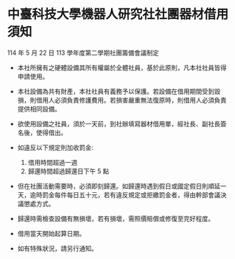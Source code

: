 # 中臺科技大學機器人研究社社團器材借用須知

114 年 5 月 22 日 113 學年度第二學期社團籌備會議制定

- 本社所擁有之硬體設備其所有權屬於全體社員，基於此原則，凡本社社員皆得申請使用。
- 本社設備為共有財產，本社社員有義務予以保護。若設備在借用期間受到毀損，則借用人必須負責修護費用。若損害嚴重無法復原時，則借用人必須負責提供相同設備。
- 欲使用設備之社員，須於一天前，到社辦填寫器材借用單，經社長、副社長簽名後，使得借出。
- 如違反以下規定則加收罰金:

  1. 借用時間超過一週
  2. 歸還時間超過歸還日下午 5 點

- 但在社團活動需要時，必須即刻歸還。如歸還時遇到假日或國定假日則順延一天，逾時罰金每件每日五十元，若有違反規定或拒繳罰金者，得由幹部會議決議懲處方式。
- 歸還時需檢查設備有無損壞，若有損壞，需照價賠償或修復至完好程度。
- 借用當天開始起算日期。
- 如有特殊狀況，請另行通知。
